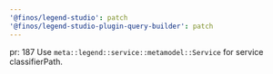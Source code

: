 ```yaml
---
'@finos/legend-studio': patch
'@finos/legend-studio-plugin-query-builder': patch
---
```


pr: 187
Use `meta::legend::service::metamodel::Service` for service classifierPath.
